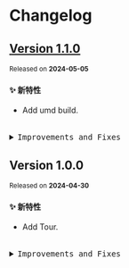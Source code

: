 # Changelog

## [Version&nbsp;1.1.0](https://github.com/eternallycyf/components/compare/@ims-view/tour@1.0.0...@ims-view/tour@1.1.0)

<sup>Released on **2024-05-05**</sup>

#### ✨ 新特性

- Add umd build.

<br/>

<details>
<summary><kbd>Improvements and Fixes</kbd></summary>

#### What's improved

- Add umd build ([7df21fa](https://github.com/eternallycyf/components/commit/7df21fa))

</details>

## Version&nbsp;1.0.0

<sup>Released on **2024-04-30**</sup>

#### ✨ 新特性

- Add Tour.

<br/>

<details>
<summary><kbd>Improvements and Fixes</kbd></summary>

#### What's improved

- Add Tour ([608676f](https://github.com/eternallycyf/components/commit/608676f))

</details>
